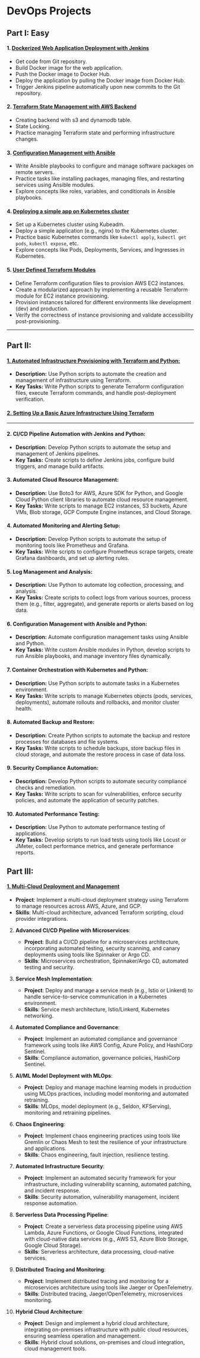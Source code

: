 # DevOps Projects

## **Part I: Easy**

#### 1. [**Dockerized Web Application Deployment with Jenkins**](./Part_I/01-Dockerized-App-Deployment-Jenkins/README.md)

- Get code from Git repository.
- Build Docker image for the web application.
- Push the Docker image to Docker Hub.
- Deploy the application by pulling the Docker image from Docker Hub.
- Trigger Jenkins pipeline automatically upon new commits to the Git repository.

#### 2. [**Terraform State Management with AWS Backend**](./Part_I/02-Terraform-State-Management-AWS-Backend/README.md)

- Creating backend with s3 and dynamodb table.
- State Locking.
- Practice managing Terraform state and performing infrastructure changes.

#### 3. [**Configuration Management with Ansible**](./Part_I/03-Configuration-Management-with-Ansible/README.md)

- Write Ansible playbooks to configure and manage software packages on remote servers.
- Practice tasks like installing packages, managing files, and restarting services using Ansible modules.
- Explore concepts like roles, variables, and conditionals in Ansible playbooks.

#### 4. [**Deploying a simple app on Kubernetes cluster**](./Part_I/04-Deploy-simple-app-Kubernetes-cluster/README.md)

- Set up a Kubernetes cluster using Kubeadm.
- Deploy a simple application (e.g., nginx) to the Kubernetes cluster.
- Practice basic Kubernetes commands like `kubectl apply`, `kubectl get pods`, `kubectl expose`, etc.
- Explore concepts like Pods, Deployments, Services, and Ingresses in Kubernetes.

#### 5. [**User Defined Terraform Modules**](./Part_I/05-Terraform-Modules/README.md)

- Define Terraform configuration files to provision AWS EC2 instances.
- Create a modularized approach by implementing a reusable Terraform module for EC2 instance provisioning.
- Provision instances tailored for different environments like development (dev) and production.
- Verify the correctness of instance provisioning and validate accessibility post-provisioning.

---

## **Part II:**

#### [1. **Automated Infrastructure Provisioning with Terraform and Python:**](./Part_II/01-Automated-Infrastructure-Provisioning-Terraform-Python/README.md)

- **Description:** Use Python scripts to automate the creation and management of infrastructure using Terraform.
- **Key Tasks:** Write Python scripts to generate Terraform configuration files, execute Terraform commands, and handle post-deployment verification.

#### [2. Setting Up a Basic Azure Infrastructure Using Terraform](./Part_II/02-Setting-Basic-Azure-Infrastructure-Using-Terraform/README.md)

---

#### 2. **CI/CD Pipeline Automation with Jenkins and Python:**

- **Description:** Develop Python scripts to automate the setup and management of Jenkins pipelines.
- **Key Tasks:** Create scripts to define Jenkins jobs, configure build triggers, and manage build artifacts.

#### 3. **Automated Cloud Resource Management:**

- **Description:** Use Boto3 for AWS, Azure SDK for Python, and Google Cloud Python client libraries to automate cloud resource management.
- **Key Tasks:** Write scripts to manage EC2 instances, S3 buckets, Azure VMs, Blob storage, GCP Compute Engine instances, and Cloud Storage.

#### 4. **Automated Monitoring and Alerting Setup:**

- **Description:** Develop Python scripts to automate the setup of monitoring tools like Prometheus and Grafana.
- **Key Tasks:** Write scripts to configure Prometheus scrape targets, create Grafana dashboards, and set up alerting rules.

#### 5. **Log Management and Analysis:**

- **Description:** Use Python to automate log collection, processing, and analysis.
- **Key Tasks:** Create scripts to collect logs from various sources, process them (e.g., filter, aggregate), and generate reports or alerts based on log data.

#### 6. **Configuration Management with Ansible and Python:**

- **Description:** Automate configuration management tasks using Ansible and Python.
- **Key Tasks:** Write custom Ansible modules in Python, develop scripts to run Ansible playbooks, and manage inventory files dynamically.

#### 7. **Container Orchestration with Kubernetes and Python:**

- **Description:** Use Python scripts to automate tasks in a Kubernetes environment.
- **Key Tasks:** Write scripts to manage Kubernetes objects (pods, services, deployments), automate rollouts and rollbacks, and monitor cluster health.

#### 8. **Automated Backup and Restore:**

- **Description:** Create Python scripts to automate the backup and restore processes for databases and file systems.
- **Key Tasks:** Write scripts to schedule backups, store backup files in cloud storage, and automate the restore process in case of data loss.

#### 9. **Security Compliance Automation:**

- **Description:** Develop Python scripts to automate security compliance checks and remediation.
- **Key Tasks:** Write scripts to scan for vulnerabilities, enforce security policies, and automate the application of security patches.

#### 10. **Automated Performance Testing:**

- **Description:** Use Python to automate performance testing of applications.
- **Key Tasks:** Develop scripts to run load tests using tools like Locust or JMeter, collect performance metrics, and generate performance reports.

## Part III:

#### [1. **Multi-Cloud Deployment and Management**](./Part_III/01-Multi-Cloud-Deployment-Management/README.md)

- **Project**: Implement a multi-cloud deployment strategy using Terraform to manage resources across AWS, Azure, and GCP.
- **Skills**: Multi-cloud architecture, advanced Terraform scripting, cloud provider integrations.

2. **Advanced CI/CD Pipeline with Microservices**:

   - **Project**: Build a CI/CD pipeline for a microservices architecture, incorporating automated testing, security scanning, and canary deployments using tools like Spinnaker or Argo CD.
   - **Skills**: Microservices orchestration, Spinnaker/Argo CD, automated testing and security.

3. **Service Mesh Implementation**:

   - **Project**: Deploy and manage a service mesh (e.g., Istio or Linkerd) to handle service-to-service communication in a Kubernetes environment.
   - **Skills**: Service mesh architecture, Istio/Linkerd, Kubernetes networking.

4. **Automated Compliance and Governance**:

   - **Project**: Implement an automated compliance and governance framework using tools like AWS Config, Azure Policy, and HashiCorp Sentinel.
   - **Skills**: Compliance automation, governance policies, HashiCorp Sentinel.

5. **AI/ML Model Deployment with MLOps**:

   - **Project**: Deploy and manage machine learning models in production using MLOps practices, including model monitoring and automated retraining.
   - **Skills**: MLOps, model deployment (e.g., Seldon, KFServing), monitoring and retraining pipelines.

6. **Chaos Engineering**:

   - **Project**: Implement chaos engineering practices using tools like Gremlin or Chaos Mesh to test the resilience of your infrastructure and applications.
   - **Skills**: Chaos engineering, fault injection, resilience testing.

7. **Automated Infrastructure Security**:

   - **Project**: Implement an automated security framework for your infrastructure, including vulnerability scanning, automated patching, and incident response.
   - **Skills**: Security automation, vulnerability management, incident response automation.

8. **Serverless Data Processing Pipeline**:

   - **Project**: Create a serverless data processing pipeline using AWS Lambda, Azure Functions, or Google Cloud Functions, integrated with cloud-native data services (e.g., AWS S3, Azure Blob Storage, Google Cloud Storage).
   - **Skills**: Serverless architecture, data processing, cloud-native services.

9. **Distributed Tracing and Monitoring**:

   - **Project**: Implement distributed tracing and monitoring for a microservices architecture using tools like Jaeger or OpenTelemetry.
   - **Skills**: Distributed tracing, Jaeger/OpenTelemetry, microservices monitoring.

10. **Hybrid Cloud Architecture**:
    - **Project**: Design and implement a hybrid cloud architecture, integrating on-premises infrastructure with public cloud resources, ensuring seamless operation and management.
    - **Skills**: Hybrid cloud solutions, on-premises and cloud integration, cloud management tools.
